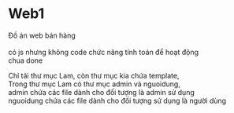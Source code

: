 # Web1
Đồ án web bán hàng<br>
<br>
có js nhưng không code chức năng tính toán để hoạt động<br>
chua done


<p>
  Chỉ tải thư mục Lam, còn thư mục kia chứa template,<br>
  Trong thư mục Lam có thư mục admin và nguoidung, <br>
  admin chứa các file dành cho đối tượng là admin sử dụng<br>
  nguoidung chứa các file dành cho đối tượng sử dụng là người dùng<br>
</p>
